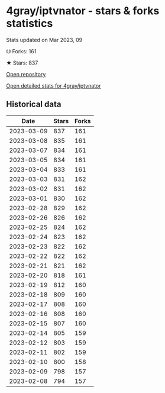 # 4gray/iptvnator - stars & forks statistics

Stats updated on Mar 2023, 09

☋ Forks: 161

★ Stars: 837

[Open repository](https://github.com/4gray/iptvnator)

[Open detailed stats for 4gray/iptvnator](https://reviewgithub.com/rep/4gray/iptvnator)

## Historical data
| Date | Stars | Forks |
|------|-------|-------|
| 2023-03-09 | 837 | 161 | 
| 2023-03-08 | 835 | 161 | 
| 2023-03-07 | 834 | 161 | 
| 2023-03-05 | 834 | 161 | 
| 2023-03-04 | 833 | 161 | 
| 2023-03-03 | 831 | 162 | 
| 2023-03-02 | 831 | 162 | 
| 2023-03-01 | 830 | 162 | 
| 2023-02-28 | 829 | 162 | 
| 2023-02-26 | 826 | 162 | 
| 2023-02-25 | 824 | 162 | 
| 2023-02-24 | 823 | 162 | 
| 2023-02-23 | 822 | 162 | 
| 2023-02-22 | 822 | 162 | 
| 2023-02-21 | 821 | 162 | 
| 2023-02-20 | 818 | 161 | 
| 2023-02-19 | 812 | 160 | 
| 2023-02-18 | 809 | 160 | 
| 2023-02-17 | 808 | 160 | 
| 2023-02-16 | 808 | 160 | 
| 2023-02-15 | 807 | 160 | 
| 2023-02-14 | 805 | 159 | 
| 2023-02-12 | 803 | 159 | 
| 2023-02-11 | 802 | 159 | 
| 2023-02-10 | 800 | 158 | 
| 2023-02-09 | 798 | 157 | 
| 2023-02-08 | 794 | 157 | 

